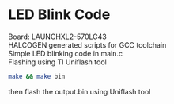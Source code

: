 # LED Blink Code

Board: LAUNCHXL2-570LC43\
HALCOGEN generated scripts for GCC toolchain\
Simple LED blinking code in main.c\
Flashing using TI Uniflash tool
```bash
make && make bin
```
then flash the output.bin using Uniflash tool
